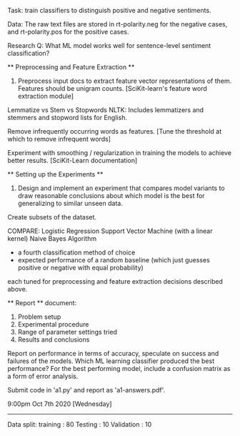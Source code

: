 Task: train classifiers to distinguish positive and negative sentiments.

Data: The raw text files are stored in rt-polarity.neg for the negative cases, and rt-polarity.pos for the positive
cases.

Research Q: What ML model works well for sentence-level sentiment classification?

** Preprocessing and Feature Extraction **
1. Preprocess input docs to extract feature vector representations of them. Features should be unigram counts. [SciKit-learn's feature word extraction module]

Lemmatize vs Stem vs Stopwords
NLTK: Includes lemmatizers and stemmers and stopword lists for English.

Remove infrequently occurring words as features. [Tune the threshold at which to remove infrequent words]

Experiment with smoothing / regularization in training the models to achieve better results. [SciKit-Learn documentation]

** Setting up the Experiments **
1. Design and implement an experiment that compares model variants to draw reasonable conclusions about which model is the best for generalizing to similar unseen data.

Create subsets of the dataset.

COMPARE:
Logistic Regression
Support Vector Machine (with a linear kernel)
Naive Bayes Algorithm
+ a fourth classification method of choice
+ expected performance of a random baseline (which just guesses positive or negative with equal probability)

each tuned for preprocessing and feature extraction decisions described above.

** Report **
document:
1. Problem setup
2. Experimental procedure
3. Range of parameter settings tried
4. Results and conclusions

Report on performance in terms of accuracy, speculate on success and failures of the models. Which ML learning classifier produced the best performance?
For the best performing model, include a confusion matrix as a form of error analysis.

Submit code in 'a1.py' and report as 'a1-answers.pdf'.

9:00pm Oct 7th 2020 [Wednesday]

---

Data split:
training : 80
Testing : 10
Validation : 10
